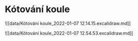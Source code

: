 # Kótování koule
![[data/Kótování koule_2022-01-07 12.14.15.excalidraw.md]]


![[data/Kótování koule_2022-01-07 12.54.53.excalidraw.md]]